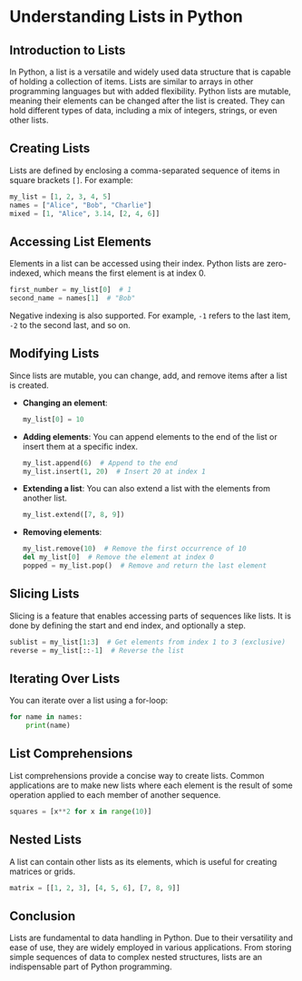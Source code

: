 # Understanding Lists in Python

## Introduction to Lists

In Python, a list is a versatile and widely used data structure that is capable of holding a collection of items. Lists are similar to arrays in other programming languages but with added flexibility. Python lists are mutable, meaning their elements can be changed after the list is created. They can hold different types of data, including a mix of integers, strings, or even other lists.

## Creating Lists

Lists are defined by enclosing a comma-separated sequence of items in square brackets `[]`. For example:

```python
my_list = [1, 2, 3, 4, 5]
names = ["Alice", "Bob", "Charlie"]
mixed = [1, "Alice", 3.14, [2, 4, 6]]
```

## Accessing List Elements

Elements in a list can be accessed using their index. Python lists are zero-indexed, which means the first element is at index 0.

```python
first_number = my_list[0]  # 1
second_name = names[1]  # "Bob"
```

Negative indexing is also supported. For example, `-1` refers to the last item, `-2` to the second last, and so on.

## Modifying Lists

Since lists are mutable, you can change, add, and remove items after a list is created.

- **Changing an element**: 
  ```python
  my_list[0] = 10
  ```

- **Adding elements**: You can append elements to the end of the list or insert them at a specific index.
  ```python
  my_list.append(6)  # Append to the end
  my_list.insert(1, 20)  # Insert 20 at index 1
  ```

- **Extending a list**: You can also extend a list with the elements from another list.
  ```python
  my_list.extend([7, 8, 9])
  ```

- **Removing elements**: 
  ```python
  my_list.remove(10)  # Remove the first occurrence of 10
  del my_list[0]  # Remove the element at index 0
  popped = my_list.pop()  # Remove and return the last element
  ```

## Slicing Lists

Slicing is a feature that enables accessing parts of sequences like lists. It is done by defining the start and end index, and optionally a step.

```python
sublist = my_list[1:3]  # Get elements from index 1 to 3 (exclusive)
reverse = my_list[::-1]  # Reverse the list
```

## Iterating Over Lists

You can iterate over a list using a for-loop:

```python
for name in names:
    print(name)
```

## List Comprehensions

List comprehensions provide a concise way to create lists. Common applications are to make new lists where each element is the result of some operation applied to each member of another sequence.

```python
squares = [x**2 for x in range(10)]
```

## Nested Lists

A list can contain other lists as its elements, which is useful for creating matrices or grids.

```python
matrix = [[1, 2, 3], [4, 5, 6], [7, 8, 9]]
```

## Conclusion

Lists are fundamental to data handling in Python. Due to their versatility and ease of use, they are widely employed in various applications. From storing simple sequences of data to complex nested structures, lists are an indispensable part of Python programming.